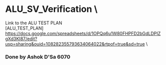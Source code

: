 # ALU_SV_Verification \
Link to the ALU TEST PLAN \
[ALU_TEST_PLAN] https://docs.google.com/spreadsheets/d/1OPQq6u1W80FHPFD2bGdLDPIZgXd3KI87/edit?usp=sharing&ouid=108282355793634064022&rtpof=true&sd=true \
### Done by Ashok D'Sa 6070

